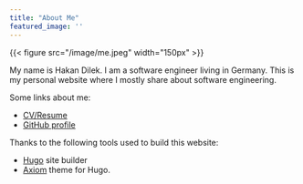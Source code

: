 ```yaml
---
title: "About Me"
featured_image: ''
---
```


{{< figure src="/image/me.jpeg" width="150px" >}}

My name is Hakan Dilek. I am a software engineer living in Germany. This is my
personal website where I mostly share about software engineering.

Some links about me:

* [CV/Resume](https://goo.gl/mnIocU)
* [GitHub profile](https://github.com/hakandilek)

Thanks to the following tools used to build this website:

* [Hugo](https://gohugo.io/) site builder
* [Axiom](https://github.com/marketempower/axiom) theme for Hugo.
